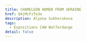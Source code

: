 ```yaml
---
title: CHAMELEON WOMEN FROM UKRAINE
href: Q4jMcFzTo3o
description: Alyona Sukhorukova
tags:
  - Expositions CAW Walferdange
detail: false
---
```

